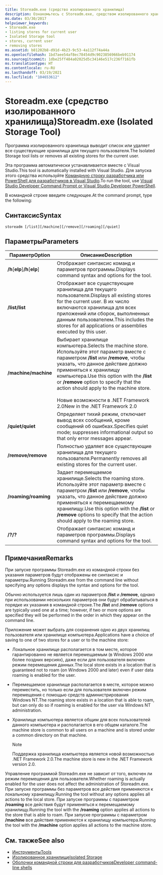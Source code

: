 ```yaml
---
title: Storeadm.exe (средство изолированного хранилища)
description: Ознакомьтесь с Storeadm.exe, средством изолированного хранилища. С его помощью можно получить список или удалить все существующие хранилища для текущего пользователя.
ms.date: 03/30/2017
helpviewer_keywords:
- Storeadm.exe
- listing stores for current user
- Isolated Storage tool
- stores, current user
- removing stores
ms.assetid: b81202b8-d91d-4b23-9c53-4a112f74a44a
ms.openlocfilehash: 1bd7aee54af8ec78454d9c9023856966beb91174
ms.sourcegitcommit: 1dbe25ff484a02025d5c34146e517c236f7161fb
ms.translationtype: HT
ms.contentlocale: ru-RU
ms.lasthandoff: 03/19/2021
ms.locfileid: "104653612"
---
```

# <a name="storeadmexe-isolated-storage-tool"></a><span data-ttu-id="9f561-104">Storeadm.exe (средство изолированного хранилища)</span><span class="sxs-lookup"><span data-stu-id="9f561-104">Storeadm.exe (Isolated Storage Tool)</span></span>

<span data-ttu-id="9f561-105">Программа изолированного хранилища выводит список или удаляет все существующие хранилища для текущего пользователя.</span><span class="sxs-lookup"><span data-stu-id="9f561-105">The Isolated Storage tool lists or removes all existing stores for the current user.</span></span>  
  
 <span data-ttu-id="9f561-106">Эта программа автоматически устанавливается вместе с Visual Studio.</span><span class="sxs-lookup"><span data-stu-id="9f561-106">This tool is automatically installed with Visual Studio.</span></span> <span data-ttu-id="9f561-107">Для запуска этого средства используйте [Командную строку разработчика или PowerShell для разработчиков в Visual Studio](/visualstudio/ide/reference/command-prompt-powershell).</span><span class="sxs-lookup"><span data-stu-id="9f561-107">To run the tool, use [Visual Studio Developer Command Prompt or Visual Studio Developer PowerShell](/visualstudio/ide/reference/command-prompt-powershell).</span></span>
  
 <span data-ttu-id="9f561-108">В командной строке введите следующее.</span><span class="sxs-lookup"><span data-stu-id="9f561-108">At the command prompt, type the following:</span></span>  
  
## <a name="syntax"></a><span data-ttu-id="9f561-109">Синтаксис</span><span class="sxs-lookup"><span data-stu-id="9f561-109">Syntax</span></span>  
  
```console  
storeadm [/list][/machine][/remove][/roaming][/quiet]  
```  
  
## <a name="parameters"></a><span data-ttu-id="9f561-110">Параметры</span><span class="sxs-lookup"><span data-stu-id="9f561-110">Parameters</span></span>  
  
|<span data-ttu-id="9f561-111">Параметр</span><span class="sxs-lookup"><span data-stu-id="9f561-111">Option</span></span>|<span data-ttu-id="9f561-112">Описание</span><span class="sxs-lookup"><span data-stu-id="9f561-112">Description</span></span>|  
|------------|-----------------|  
|<span data-ttu-id="9f561-113">**/h**[**elp**]</span><span class="sxs-lookup"><span data-stu-id="9f561-113">**/h**[**elp**]</span></span>|<span data-ttu-id="9f561-114">Отображает синтаксис команд и параметров программы.</span><span class="sxs-lookup"><span data-stu-id="9f561-114">Displays command syntax and options for the tool.</span></span>|  
|<span data-ttu-id="9f561-115">**/list**</span><span class="sxs-lookup"><span data-stu-id="9f561-115">**/list**</span></span>|<span data-ttu-id="9f561-116">Отображает все существующие хранилища для текущего пользователя.</span><span class="sxs-lookup"><span data-stu-id="9f561-116">Displays all existing stores for the current user.</span></span> <span data-ttu-id="9f561-117">В их число включаются хранилища для всех приложений или сборок, выполненных данным пользователем.</span><span class="sxs-lookup"><span data-stu-id="9f561-117">This includes the stores for all applications or assemblies executed by this user.</span></span>|  
|<span data-ttu-id="9f561-118">**/machine**</span><span class="sxs-lookup"><span data-stu-id="9f561-118">**/machine**</span></span>|<span data-ttu-id="9f561-119">Выбирает хранилище компьютера.</span><span class="sxs-lookup"><span data-stu-id="9f561-119">Selects the machine store.</span></span> <span data-ttu-id="9f561-120">Используйте этот параметр вместе с параметром **/list** или **/remove**, чтобы указать, что данное действие должно применяться к хранилищу компьютера.</span><span class="sxs-lookup"><span data-stu-id="9f561-120">Use this option with the **/list** or **/remove** option to specify that the action should apply to the machine store.</span></span><br /><br /> <span data-ttu-id="9f561-121">Новые возможности в .NET Framework 2.0</span><span class="sxs-lookup"><span data-stu-id="9f561-121">New in the .NET Framework 2.0</span></span>|  
|<span data-ttu-id="9f561-122">**/quiet**</span><span class="sxs-lookup"><span data-stu-id="9f561-122">**/quiet**</span></span>|<span data-ttu-id="9f561-123">Определяет тихий режим, отключает вывод всех сообщений, кроме сообщений об ошибках.</span><span class="sxs-lookup"><span data-stu-id="9f561-123">Specifies quiet mode; suppresses informational output so that only error messages appear.</span></span>|  
|<span data-ttu-id="9f561-124">**/remove**</span><span class="sxs-lookup"><span data-stu-id="9f561-124">**/remove**</span></span>|<span data-ttu-id="9f561-125">Полностью удаляет все существующие хранилища для текущего пользователя.</span><span class="sxs-lookup"><span data-stu-id="9f561-125">Permanently removes all existing stores for the current user.</span></span>|  
|<span data-ttu-id="9f561-126">**/roaming**</span><span class="sxs-lookup"><span data-stu-id="9f561-126">**/roaming**</span></span>|<span data-ttu-id="9f561-127">Задает перемещаемое хранилище.</span><span class="sxs-lookup"><span data-stu-id="9f561-127">Selects the roaming store.</span></span> <span data-ttu-id="9f561-128">Используйте этот параметр вместе с параметром **/list** или **/remove**, чтобы указать, что данное действие должно применяться к перемещаемому хранилищу.</span><span class="sxs-lookup"><span data-stu-id="9f561-128">Use this option with the **/list** or **/remove** options to specify that the action should apply to the roaming store.</span></span>|  
|<span data-ttu-id="9f561-129">**/?**</span><span class="sxs-lookup"><span data-stu-id="9f561-129">**/?**</span></span>|<span data-ttu-id="9f561-130">Отображает синтаксис команд и параметров программы.</span><span class="sxs-lookup"><span data-stu-id="9f561-130">Displays command syntax and options for the tool.</span></span>|  
  
## <a name="remarks"></a><span data-ttu-id="9f561-131">Примечания</span><span class="sxs-lookup"><span data-stu-id="9f561-131">Remarks</span></span>  

 <span data-ttu-id="9f561-132">При запуске программы Storeadm.exe из командной строки без указания параметров будут отображены ее синтаксис и параметры.</span><span class="sxs-lookup"><span data-stu-id="9f561-132">Running Storeadm.exe from the command line without specifying any options displays the syntax and options for the tool.</span></span>  
  
 <span data-ttu-id="9f561-133">Обычно используется лишь один из параметров **/list** и **/remove**, однако при использовании нескольких параметров они будут обрабатываться в порядке их указания в командной строке.</span><span class="sxs-lookup"><span data-stu-id="9f561-133">The **/list** and **/remove** options are typically used one at a time; however, if two or more options are specified they will be performed in the order in which they appear on the command line.</span></span>  
  
 <span data-ttu-id="9f561-134">Приложение может выбрать для сохранения одно из двух хранилищ пользователя или хранилище компьютера.</span><span class="sxs-lookup"><span data-stu-id="9f561-134">Applications have a choice of saving to one of two stores for a user or to the machine store:</span></span>  
  
- <span data-ttu-id="9f561-135">Локальное хранилище располагается в том месте, которое гарантированно не является перемещаемым (в Windows 2000 или более поздних версиях), даже если для пользователя включен режим перемещения данных.</span><span class="sxs-lookup"><span data-stu-id="9f561-135">The local store exists in a location that is guaranteed not to roam (on Windows 2000 and later) even if user data roaming is enabled for the user.</span></span>  
  
- <span data-ttu-id="9f561-136">Перемещаемое хранилище располагается в месте, которое можно переместить, но только если для пользователя включен режим перемещения с помощью средств администрирования Windows NT.</span><span class="sxs-lookup"><span data-stu-id="9f561-136">The roaming store exists in a location that is able to roam, but can only do so if roaming is enabled for the user via Windows NT administration.</span></span>  
  
- <span data-ttu-id="9f561-137">Хранилище компьютера является общим для всех пользователей данного компьютера и располагается в его общем каталоге.</span><span class="sxs-lookup"><span data-stu-id="9f561-137">The machine store is common to all users on a machine and is stored under a common directory on that machine.</span></span>  
  
    > [!NOTE]
    > <span data-ttu-id="9f561-138">Поддержка хранилища компьютера является новой возможностью .NET Framework 2.0.</span><span class="sxs-lookup"><span data-stu-id="9f561-138">The machine store is new in the .NET Framework version 2.0.</span></span>  
  
 <span data-ttu-id="9f561-139">Управление программой Storeadm.exe не зависит от того, включен ли режим перемещения для пользователя.</span><span class="sxs-lookup"><span data-stu-id="9f561-139">Whether roaming is actually enabled for the user does not affect the administration of Storeadm.exe.</span></span> <span data-ttu-id="9f561-140">При запуске программы без параметров все действия применяются к локальному хранилищу.</span><span class="sxs-lookup"><span data-stu-id="9f561-140">Running the tool without any options applies all actions to the local store.</span></span> <span data-ttu-id="9f561-141">При запуске программы с параметром **/roaming** все действия будут применяться к перемещаемому хранилищу.</span><span class="sxs-lookup"><span data-stu-id="9f561-141">Running the tool with the **/roaming** option applies all actions to the store that is able to roam.</span></span> <span data-ttu-id="9f561-142">При запуске программы с параметром **/machine** все действия применяются к хранилищу компьютера.</span><span class="sxs-lookup"><span data-stu-id="9f561-142">Running the tool with the **/machine** option applies all actions to the machine store.</span></span>  
  
## <a name="see-also"></a><span data-ttu-id="9f561-143">См. также</span><span class="sxs-lookup"><span data-stu-id="9f561-143">See also</span></span>

- [<span data-ttu-id="9f561-144">Инструменты</span><span class="sxs-lookup"><span data-stu-id="9f561-144">Tools</span></span>](index.md)
- [<span data-ttu-id="9f561-145">Изолированное хранилище</span><span class="sxs-lookup"><span data-stu-id="9f561-145">Isolated Storage</span></span>](../../standard/io/isolated-storage.md)
- [<span data-ttu-id="9f561-146">Оболочки командной строки для разработчиков</span><span class="sxs-lookup"><span data-stu-id="9f561-146">Developer command-line shells</span></span>](/visualstudio/ide/reference/command-prompt-powershell)
